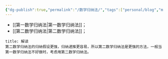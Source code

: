 ```yaml
---
{"dg-publish":true,"permalink":"/数学归纳法/","tags":["personal/blog","math/初等数学"]}
---
```


- [[第一数学归纳法\|第一数学归纳法]]；
- [[第二数学归纳法\|第二数学归纳法]]；

```ad-note
title: 解读
第二数学归纳法的归纳假设更强，归纳递推更容易，所以第二数学归纳法是更强的方法，一般当第一数学归纳法不好做时，考虑用第二数学归纳法。
```
